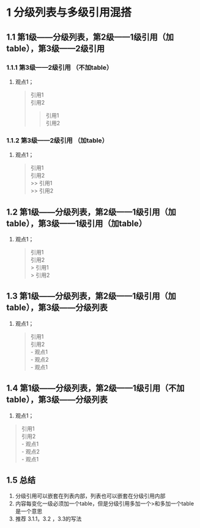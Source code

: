 # 1 分级列表与多级引用混搭  
## 1.1  第1级——分级列表，第2级——1级引用（加table），第3级——2级引用   
### 1.1.1 第3级——2级引用 （不加table）    
1. 观点1；   
	> 引用1   
	> 引用2   
	>> 引用1   
	>> 引用2  

### 1.1.2 第3级——2级引用 （加table）    
1. 观点1；   
	> 引用1   
	> 引用2   
		>> 引用1   
		>> 引用2  

## 1.2  第1级——分级列表，第2级——1级引用（加table），第3级——1级引用（加table）   
1. 观点1；   
	> 引用1   
	> 引用2   
		> 引用1   
		> 引用2  

## 1.3  第1级——分级列表，第2级——1级引用（加table），第3级——分级列表    
1. 观点1；   
	> 引用1   
	> 引用2   
		- 观点1     
		- 观点2    
			- 观点1   


## 1.4  第1级——分级列表，第2级——1级引用（不加table），第3级——分级列表    
1. 观点1；   
> 引用1   
> 引用2   
	- 观点1     
	- 观点2    
		- 观点1   

## 1.5 总结  
1. 分级引用可以嵌套在列表内部，列表也可以嵌套在分级引用内部     
2. 内容每变化一级必须加一个table，但是分级引用多加一个>和多加一个table是一个意思    
3. 推荐 3.1.1，3.2 ，3.3的写法    
